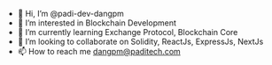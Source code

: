 - 👋 Hi, I’m @padi-dev-dangpm
- 👀 I’m interested in Blockchain Development
- 🌱 I’m currently learning Exchange Protocol, Blockchain Core
- 💞️ I’m looking to collaborate on Solidity, ReactJs, ExpressJs, NextJs
- 📫 How to reach me dangpm@paditech.com

<!---
padi-dev-dangpm/padi-dev-dangpm is a ✨ special ✨ repository because its `README.md` (this file) appears on your GitHub profile.
You can click the Preview link to take a look at your changes.
--->
